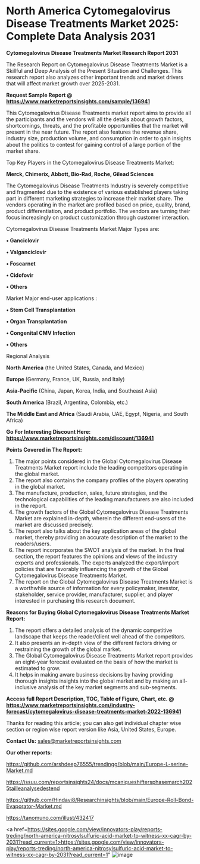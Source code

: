 # North America Cytomegalovirus Disease Treatments Market 2025: Complete Data Analysis 2031

<strong>Cytomegalovirus Disease Treatments Market Research Report 2031</strong>

The Research Report on Cytomegalovirus Disease Treatments Market is a Skillful and Deep Analysis of the Present Situation and Challenges. This research report also analyzes other important trends and market drivers that will affect market growth over 2025-2031.

<strong>Request Sample Report @ <a href=https://www.marketreportsinsights.com/sample/136941>https://www.marketreportsinsights.com/sample/136941</a></strong>

This Cytomegalovirus Disease Treatments market report aims to provide all the participants and the vendors will all the details about growth factors, shortcomings, threats, and the profitable opportunities that the market will present in the near future. The report also features the revenue share, industry size, production volume, and consumption in order to gain insights about the politics to contest for gaining control of a large portion of the market share.

Top Key Players in the Cytomegalovirus Disease Treatments Market:

<strong>Merck, Chimerix, Abbott, Bio-Rad, Roche, Gilead Sciences</strong>

The Cytomegalovirus Disease Treatments Industry is severely competitive and fragmented due to the existence of various established players taking part in different marketing strategies to increase their market share. The vendors operating in the market are profiled based on price, quality, brand, product differentiation, and product portfolio. The vendors are turning their focus increasingly on product customization through customer interaction.

Cytomegalovirus Disease Treatments Market Major Types are:

<strong>• Ganciclovir

• Valganciclovir

• Foscarnet

• Cidofovir

• Others</strong>

Market Major end-user applications :

<strong>• Stem Cell Transplantation

• Organ Transplantation

• Congenital CMV Infection

• Others</strong>

Regional Analysis

</u><strong><b>North America</b></strong> (the United States, Canada, and Mexico)

<strong><b>Europe </b></strong>(Germany, France, UK, Russia, and Italy)

<strong><b>Asia-Pacific</b></strong> (China, Japan, Korea, India, and Southeast Asia)

<strong><b>South America</b></strong> (Brazil, Argentina, Colombia, etc.)

<strong><b>The Middle East and Africa</b></strong> (Saudi Arabia, UAE, Egypt, Nigeria, and South Africa)

<strong>Go For Interesting Discount Here: <a href=https://www.marketreportsinsights.com/discount/136941>https://www.marketreportsinsights.com/discount/136941</a></strong>

<strong>Points Covered in The Report:</strong>
<ol>
  <li>The major points considered in the Global Cytomegalovirus Disease Treatments Market report include the leading competitors operating in the global market.</li>
  <li>The report also contains the company profiles of the players operating in the global market.</li>
  <li>The manufacture, production, sales, future strategies, and the technological capabilities of the leading manufacturers are also included in the report.</li>
  <li>The growth factors of the Global Cytomegalovirus Disease Treatments Market are explained in-depth, wherein the different end-users of the market are discussed precisely.</li>
  <li>The report also talks about the key application areas of the global market, thereby providing an accurate description of the market to the readers/users.</li>
  <li>The report incorporates the SWOT analysis of the market. In the final section, the report features the opinions and views of the industry experts and professionals. The experts analyzed the export/import policies that are favorably influencing the growth of the Global Cytomegalovirus Disease Treatments Market.</li>
  <li>The report on the Global Cytomegalovirus Disease Treatments Market is a worthwhile source of information for every policymaker, investor, stakeholder, service provider, manufacturer, supplier, and player interested in purchasing this research document.</li>
</ol>
<strong>Reasons for Buying Global Cytomegalovirus Disease Treatments Market Report:</strong>

<ol>
  <li>The report offers a detailed analysis of the dynamic competitive landscape that keeps the reader/client well ahead of the competitors.</li>
  <li>It also presents an in-depth view of the different factors driving or restraining the growth of the global market.</li>
  <li>The Global Cytomegalovirus Disease Treatments Market report provides an eight-year forecast evaluated on the basis of how the market is estimated to grow.</li>
  <li>It helps in making aware business decisions by having providing thorough insights insights into the global market and by making an all-inclusive analysis of the key market segments and sub-segments.</li>
</ol>
<strong>Access full Report Description, TOC, Table of Figure, Chart, etc. @ <a href=https://www.marketreportsinsights.com/industry-forecast/cytomegalovirus-disease-treatments-market-2022-136941>https://www.marketreportsinsights.com/industry-forecast/cytomegalovirus-disease-treatments-market-2022-136941</a></strong>


Thanks for reading this article; you can also get individual chapter wise section or region wise report version like Asia, United States, Europe.

<strong>Contact Us:</strong>
sales@marketreportsinsights.com

<strong>Our other reports:</strong>

<a href=https://github.com/arshdeep76555/trendingg/blob/main/Europe-L-serine-Market.md>https://github.com/arshdeep76555/trendingg/blob/main/Europe-L-serine-Market.md</a>

<a href=https://issuu.com/reportsinsights24/docs/mcaniqueshiftersphasemarch2025tailleanalysedestend>https://issuu.com/reportsinsights24/docs/mcaniqueshiftersphasemarch2025tailleanalysedestend</a>

<a href=https://github.com/Hindavi8/Researchinsights/blob/main/Europe-Roll-Bond-Evaporator-Market.md>https://github.com/Hindavi8/Researchinsights/blob/main/Europe-Roll-Bond-Evaporator-Market.md</a>

<a href=https://tanomuno.com/illust/432417>https://tanomuno.com/illust/432417</a>

<a href=https://sites.google.com/view/innovators-play/reports-treding/north-america-nitrosylsulfuric-acid-market-to-witness-xx-cagr-by-2031?read_current=1>https://sites.google.com/view/innovators-play/reports-treding/north-america-nitrosylsulfuric-acid-market-to-witness-xx-cagr-by-2031?read_current=1</a>"
![image](https://github.com/user-attachments/assets/b4b62dc0-429c-48b2-bde9-b0db08e5c637)
